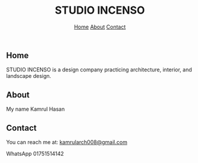 <header>
    <h1>STUDIO INCENSO</h1>
    <nav>
      <a href="#home">Home</a>
      <a href="#about">About</a>
      <a href="#contact">Contact</a>
    </nav>
  </header>

  <section id="home">
    <h2>Home</h2>
    <p>STUDIO INCENSO is a design company practicing architecture, interior, and landscape design.</p>
  </section>

  <section id="about">
    <h2>About</h2>
    <p>My name  Kamrul Hasan</p>
  </section>

  <section id="contact">
    <h2>Contact</h2>
    <p>You can reach me at: <a href="mailto:your@email.com">kamrularch008@gmail.com</a></p>
  </section>

  <footer>
    <p>WhatsApp 01751514142</p>
  </footer>
